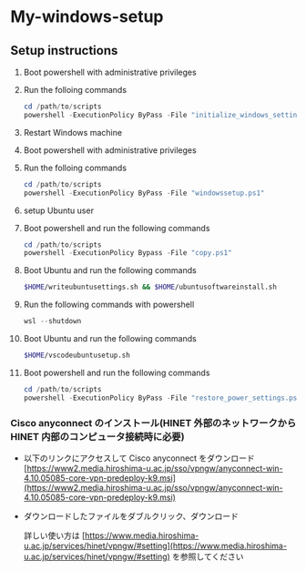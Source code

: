 # My-windows-setup

## Setup instructions

1. Boot powershell with administrative privileges
1. Run the folloing commands
    ```powershell
    cd /path/to/scripts
    powershell -ExecutionPolicy ByPass -File "initialize_windows_settings.ps1"
    ```

1. Restart Windows machine
1. Boot powershell with administrative privileges
1. Run the folloing commands
    ```powershell
    cd /path/to/scripts
    powershell -ExecutionPolicy ByPass -File "windowssetup.ps1"
    ```

1. setup Ubuntu user
1. Boot powershell and run the following commands
    ```powershell
    cd /path/to/scripts
    powershell -ExecutionPolicy Bypass -File "copy.ps1"
    ```

1. Boot Ubuntu and run the following commands
    ```sh
    $HOME/writeubuntusettings.sh && $HOME/ubuntusoftwareinstall.sh
    ```

1. Run the following commands with powershell
    ```powershell
    wsl --shutdown
    ```

1. Boot Ubuntu and run the following commands 
    ```sh
    $HOME/vscodeubuntusetup.sh
    ```

1. Boot powershell and run the following commands 
    ```powershell
    cd /path/to/scripts
    powershell -ExecutionPolicy ByPass -File "restore_power_settings.ps1"
    ```

### Cisco anyconnect のインストール(HINET 外部のネットワークから HINET 内部のコンピュータ接続時に必要)

- 以下のリンクにアクセスして Cisco anyconnect をダウンロード  
  [https://www2.media.hiroshima-u.ac.jp/sso/vpngw/anyconnect-win-4.10.05085-core-vpn-predeploy-k9.msi](https://www2.media.hiroshima-u.ac.jp/sso/vpngw/anyconnect-win-4.10.05085-core-vpn-predeploy-k9.msi)

- ダウンロードしたファイルをダブルクリック、ダウンロード

  詳しい使い方は [https://www.media.hiroshima-u.ac.jp/services/hinet/vpngw/#setting](https://www.media.hiroshima-u.ac.jp/services/hinet/vpngw/#setting) を参照してください
